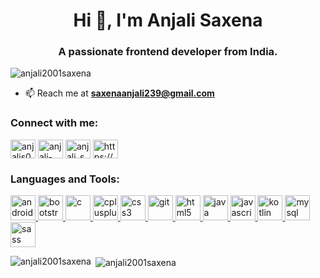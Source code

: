 <h1 align="center">Hi 👋, I'm Anjali Saxena</h1>
<h3 align="center">A passionate frontend developer from India.</h3>

<p align="left"> <img src="https://komarev.com/ghpvc/?username=anjali2001saxena&label=Profile%20views&color=0e75b6&style=flat" alt="anjali2001saxena" /> </p>

- 📫 Reach me at **saxenaanjali239@gmail.com**

<h3 align="left">Connect with me:</h3>
<p align="left">
<a href="https://twitter.com/anjalis00953696" target="blank"><img align="center" src="https://cdn.jsdelivr.net/npm/simple-icons@3.0.1/icons/twitter.svg" alt="anjalis00953696" height="30" width="40" /></a>
<a href="https://linkedin.com/in/anjali-saxena-1437ab1a4" target="blank"><img align="center" src="https://cdn.jsdelivr.net/npm/simple-icons@3.0.1/icons/linkedin.svg" alt="anjali-saxena-1437ab1a4" height="30" width="40" /></a>
<a href="https://instagram.com/anjali_saxena.as" target="blank"><img align="center" src="https://cdn.jsdelivr.net/npm/simple-icons@3.0.1/icons/instagram.svg" alt="anjali_saxena.as" height="30" width="40" /></a>
<a href="https://www.hackerrank.com/https://www.hackerrank.com/anjali_saxena" target="blank"><img align="center" src="https://cdn.jsdelivr.net/npm/simple-icons@3.0.1/icons/hackerrank.svg" alt="https://www.hackerrank.com/anjali_saxena" height="30" width="40" /></a>
</p>

<h3 align="left">Languages and Tools:</h3>
<p align="left"> <a href="https://developer.android.com" target="_blank"> <img src="https://devicons.github.io/devicon/devicon.git/icons/android/android-original-wordmark.svg" alt="android" width="40" height="40"/> </a> <a href="https://getbootstrap.com" target="_blank"> <img src="https://devicons.github.io/devicon/devicon.git/icons/bootstrap/bootstrap-plain.svg" alt="bootstrap" width="40" height="40"/> </a> <a href="https://www.cprogramming.com/" target="_blank"> <img src="https://devicons.github.io/devicon/devicon.git/icons/c/c-original.svg" alt="c" width="40" height="40"/> </a> <a href="https://www.w3schools.com/cpp/" target="_blank"> <img src="https://devicons.github.io/devicon/devicon.git/icons/cplusplus/cplusplus-original.svg" alt="cplusplus" width="40" height="40"/> </a> <a href="https://www.w3schools.com/css/" target="_blank"> <img src="https://devicons.github.io/devicon/devicon.git/icons/css3/css3-original-wordmark.svg" alt="css3" width="40" height="40"/> </a> <a href="https://git-scm.com/" target="_blank"> <img src="https://www.vectorlogo.zone/logos/git-scm/git-scm-icon.svg" alt="git" width="40" height="40"/> </a> <a href="https://www.w3.org/html/" target="_blank"> <img src="https://devicons.github.io/devicon/devicon.git/icons/html5/html5-original-wordmark.svg" alt="html5" width="40" height="40"/> </a> <a href="https://www.java.com" target="_blank"> <img src="https://devicons.github.io/devicon/devicon.git/icons/java/java-original-wordmark.svg" alt="java" width="40" height="40"/> </a> <a href="https://developer.mozilla.org/en-US/docs/Web/JavaScript" target="_blank"> <img src="https://devicons.github.io/devicon/devicon.git/icons/javascript/javascript-original.svg" alt="javascript" width="40" height="40"/> </a> <a href="https://kotlinlang.org" target="_blank"> <img src="https://www.vectorlogo.zone/logos/kotlinlang/kotlinlang-icon.svg" alt="kotlin" width="40" height="40"/> </a> <a href="https://www.mysql.com/" target="_blank"> <img src="https://devicons.github.io/devicon/devicon.git/icons/mysql/mysql-original-wordmark.svg" alt="mysql" width="40" height="40"/> </a> <a href="https://sass-lang.com" target="_blank"> <img src="https://devicons.github.io/devicon/devicon.git/icons/sass/sass-original.svg" alt="sass" width="40" height="40"/> </a> </p>

<p><img align="left" src="https://github-readme-stats.vercel.app/api/top-langs?username=anjali2001saxena&show_icons=true&locale=en&layout=compact" alt="anjali2001saxena" /></p>

<p>&nbsp;<img align="center" src="https://github-readme-stats.vercel.app/api?username=anjali2001saxena&show_icons=true&locale=en" alt="anjali2001saxena" /></p>
